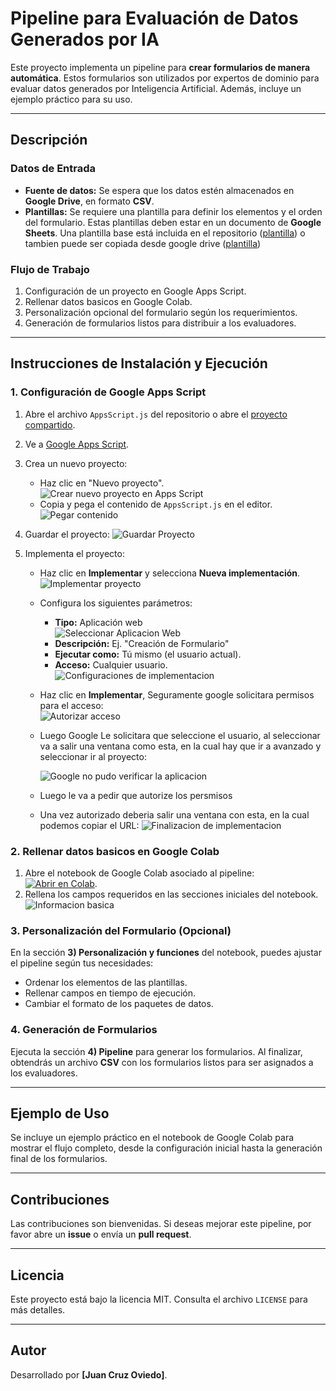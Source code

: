 # Pipeline para Evaluación de Datos Generados por IA

Este proyecto implementa un pipeline para **crear formularios de manera automática**. Estos formularios son utilizados por expertos de dominio para evaluar datos generados por Inteligencia Artificial. Además, incluye un ejemplo práctico para su uso.

---

## Descripción

### Datos de Entrada
- **Fuente de datos:** Se espera que los datos estén almacenados en **Google Drive**, en formato **CSV**.
- **Plantillas:** Se requiere una plantilla para definir los elementos y el orden del formulario. Estas plantillas deben estar en un documento de **Google Sheets**. Una plantilla base está incluida en el repositorio ([plantilla](https://github.com/juan-oviedo/PipelineEvaluacion/blob/main/Plantillas%20base.xlsx)) o tambien puede ser copiada desde google drive ([plantilla](https://docs.google.com/spreadsheets/d/1yl5lK5cGzug3yfYEGMTln4CMZOXq02QuPy-ypOfnOEU/edit?usp=sharing))

### Flujo de Trabajo
1. Configuración de un proyecto en Google Apps Script.
2. Rellenar datos basicos en Google Colab.
3. Personalización opcional del formulario según los requerimientos.
4. Generación de formularios listos para distribuir a los evaluadores.

---

## Instrucciones de Instalación y Ejecución

### 1. Configuración de Google Apps Script
1. Abre el archivo `AppsScript.js` del repositorio o abre el [proyecto compartido](https://script.google.com/d/1u8th30fFVn_hVTFRnDdnn-CFR5B16ZYIMiM_Xka4Bz9IwwgWx5l8Ht4W/edit?usp=sharing).
2. Ve a [Google Apps Script](https://script.google.com/home).
3. Crea un nuevo proyecto:
   - Haz clic en "Nuevo proyecto".  
     ![Crear nuevo proyecto en Apps Script](imagenes/nuevo_proyecto.png)
   - Copia y pega el contenido de `AppsScript.js` en el editor.  
     ![Pegar contenido](imagenes/pegar_contenido.png)
     
4. Guardar el proyecto:
   ![Guardar Proyecto](imagenes/guardar_proyecto.png)
   
5. Implementa el proyecto:
   - Haz clic en **Implementar** y selecciona **Nueva implementación**.  
     ![Implementar proyecto](imagenes/nueva_implementacion.png)
   - Configura los siguientes parámetros:
     - **Tipo:** Aplicación web  
       ![Seleccionar Aplicacion Web](imagenes/seleccionar_aplicacion_web.png)
     - **Descripción:** Ej. "Creación de Formulario"
     - **Ejecutar como:** Tú mismo (el usuario actual).
     - **Acceso:** Cualquier usuario.  
       ![Configuraciones de implementacion](imagenes/configuraciones.png)
   - Haz clic en **Implementar**, Seguramente google solicitara permisos para el acceso:  
     ![Autorizar acceso](https://github.com/juan-oviedo/PipelineEvaluacion/blob/main/imagenes/autorizar_acceso.png)
   - Luego Google Le solicitara que seleccione el usuario, al seleccionar va a salir una ventana como esta, en la cual hay que ir a avanzado y seleccionar ir al proyecto:
     
     ![Google no pudo verificar la aplicacion](imagenes/autorizar_acceso_1.png)
   - Luego le va a pedir que autorize los persmisos
   - Una vez autorizado deberia salir una ventana con esta, en la cual podemos copiar el URL:
     ![Finalizacion de implementacion](imagenes/finalizacion_implementacion.png)

### 2. Rellenar datos basicos en Google Colab
1. Abre el notebook de Google Colab asociado al pipeline:  
   [![Abrir en Colab](https://colab.research.google.com/assets/colab-badge.svg)](https://colab.research.google.com/github/juan-oviedo/PipelineEvaluacion/blob/main/Pipeline.ipynb).
2. Rellena los campos requeridos en las secciones iniciales del notebook.  
   ![Informacion basica](imagenes/relleno_de_informacion.png)

### 3. Personalización del Formulario (Opcional)
En la sección **3) Personalización y funciones** del notebook, puedes ajustar el pipeline según tus necesidades:
- Ordenar los elementos de las plantillas.
- Rellenar campos en tiempo de ejecución.
- Cambiar el formato de los paquetes de datos.

### 4. Generación de Formularios
Ejecuta la sección **4) Pipeline** para generar los formularios. Al finalizar, obtendrás un archivo **CSV** con los formularios listos para ser asignados a los evaluadores.

---

## Ejemplo de Uso
Se incluye un ejemplo práctico en el notebook de Google Colab para mostrar el flujo completo, desde la configuración inicial hasta la generación final de los formularios.

---

## Contribuciones
Las contribuciones son bienvenidas. Si deseas mejorar este pipeline, por favor abre un **issue** o envía un **pull request**.

---

## Licencia
Este proyecto está bajo la licencia MIT. Consulta el archivo `LICENSE` para más detalles.

---

## Autor
Desarrollado por **[Juan Cruz Oviedo]**.

